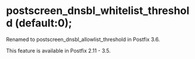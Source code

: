 # postscreen_dnsbl_whitelist_threshold (default:0); 

 Renamed to postscreen_dnsbl_allowlist_threshold in Postfix 3.6. 

 This feature is available in Postfix 2.11 - 3.5.  


